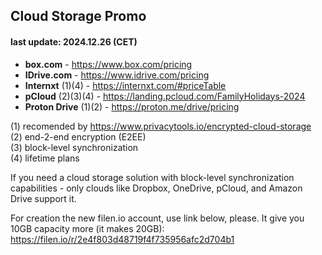 ## Cloud Storage Promo 
#### last update: 2024.12.26 (CET)

- **box.com** - https://www.box.com/pricing
- **IDrive.com** - https://www.idrive.com/pricing
- **Internxt** (1)(4) - https://internxt.com/#priceTable
- **pCloud** (2)(3)(4) - https://landing.pcloud.com/FamilyHolidays-2024
- **Proton Drive** (1)(2) - https://proton.me/drive/pricing

(1) recomended by https://www.privacytools.io/encrypted-cloud-storage  
(2) end-2-end encryption (E2EE)  
(3) block-level synchronization  
(4) lifetime plans

If you need a cloud storage solution with block-level synchronization capabilities - only clouds like Dropbox, OneDrive, pCloud, and Amazon Drive support it. 

For creation the new filen.io account, use link below, please. It give you 10GB capacity more (it makes 20GB):  
https://filen.io/r/2e4f803d48719f4f735956afc2d704b1
